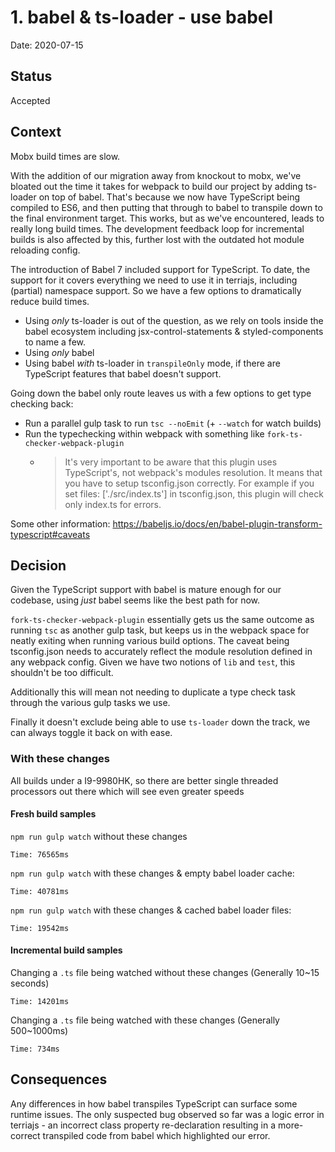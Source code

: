 # 1. babel & ts-loader - use babel

Date: 2020-07-15

## Status

Accepted

## Context
Mobx build times are slow.

With the addition of our migration away from knockout to mobx, we've bloated out
the time it takes for webpack to build our project by adding ts-loader on top of
babel. That's because we now have TypeScript being compiled to ES6, and then
putting that through to babel to transpile down to the final environment target.
This works, but as we've encountered, leads to really long build times. The
development feedback loop for incremental builds is also affected by this,
further lost with the outdated hot module reloading config.

The introduction of Babel 7 included support for TypeScript. To date, the
support for it covers everything we need to use it in terriajs, including
(partial) namespace support. So we have a few options to dramatically reduce
build times.

- Using _only_ ts-loader is out of the question, as we rely on tools inside the
  babel ecosystem including jsx-control-statements & styled-components to name a
  few.
- Using _only_ babel
- Using babel _with_ ts-loader in `transpileOnly` mode, if there are TypeScript
  features that babel doesn't support.

Going down the babel only route leaves us with a few options to get type
checking back:

- Run a parallel gulp task to run `tsc --noEmit` (+ `--watch` for watch builds)
- Run the typechecking within webpack with something like
  `fork-ts-checker-webpack-plugin`
  - > It's very important to be aware that this plugin uses TypeScript's, not
    > webpack's modules resolution. It means that you have to setup
    > tsconfig.json correctly. For example if you set files: ['./src/index.ts']
    > in tsconfig.json, this plugin will check only index.ts for errors.

Some other information:
https://babeljs.io/docs/en/babel-plugin-transform-typescript#caveats

## Decision
Given the TypeScript support with babel is mature enough for our codebase, using
_just_ babel seems like the best path for now.

`fork-ts-checker-webpack-plugin` essentially gets us the same outcome as running
`tsc` as another gulp task, but keeps us in the webpack space for neatly exiting
when running various build options. The caveat being tsconfig.json needs to
accurately reflect the module resolution defined in any webpack config. Given we
have two notions of `lib` and `test`, this shouldn't be too difficult.

Additionally this will mean not needing to duplicate a type check task through
the various gulp tasks we use.

Finally it doesn't exclude being able to use `ts-loader` down the track, we can
always toggle it back on with ease.

### With these changes

All builds under a I9-9980HK, so there are better single threaded processors out there which will see even greater speeds

#### Fresh build samples

`npm run gulp watch` without these changes
```
Time: 76565ms
```

`npm run gulp watch` with these changes & empty babel loader cache:
```
Time: 40781ms
```

`npm run gulp watch` with these changes & cached babel loader files:
```
Time: 19542ms
```

#### Incremental build samples

Changing a `.ts` file being watched without these changes (Generally 10~15 seconds)
```
Time: 14201ms
```

Changing a `.ts` file being watched with these changes (Generally 500~1000ms)
```
Time: 734ms
```

## Consequences
Any differences in how babel transpiles TypeScript can surface some runtime
issues. The only suspected bug observed so far was a logic error in terriajs -
an incorrect class property re-declaration resulting in a more-correct
transpiled code from babel which highlighted our error.
